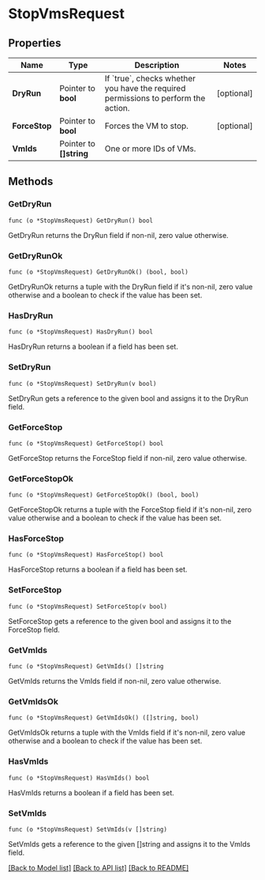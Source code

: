 # StopVmsRequest

## Properties

Name | Type | Description | Notes
------------ | ------------- | ------------- | -------------
**DryRun** | Pointer to **bool** | If &#x60;true&#x60;, checks whether you have the required permissions to perform the action. | [optional] 
**ForceStop** | Pointer to **bool** | Forces the VM to stop. | [optional] 
**VmIds** | Pointer to **[]string** | One or more IDs of VMs. | 

## Methods

### GetDryRun

`func (o *StopVmsRequest) GetDryRun() bool`

GetDryRun returns the DryRun field if non-nil, zero value otherwise.

### GetDryRunOk

`func (o *StopVmsRequest) GetDryRunOk() (bool, bool)`

GetDryRunOk returns a tuple with the DryRun field if it's non-nil, zero value otherwise
and a boolean to check if the value has been set.

### HasDryRun

`func (o *StopVmsRequest) HasDryRun() bool`

HasDryRun returns a boolean if a field has been set.

### SetDryRun

`func (o *StopVmsRequest) SetDryRun(v bool)`

SetDryRun gets a reference to the given bool and assigns it to the DryRun field.

### GetForceStop

`func (o *StopVmsRequest) GetForceStop() bool`

GetForceStop returns the ForceStop field if non-nil, zero value otherwise.

### GetForceStopOk

`func (o *StopVmsRequest) GetForceStopOk() (bool, bool)`

GetForceStopOk returns a tuple with the ForceStop field if it's non-nil, zero value otherwise
and a boolean to check if the value has been set.

### HasForceStop

`func (o *StopVmsRequest) HasForceStop() bool`

HasForceStop returns a boolean if a field has been set.

### SetForceStop

`func (o *StopVmsRequest) SetForceStop(v bool)`

SetForceStop gets a reference to the given bool and assigns it to the ForceStop field.

### GetVmIds

`func (o *StopVmsRequest) GetVmIds() []string`

GetVmIds returns the VmIds field if non-nil, zero value otherwise.

### GetVmIdsOk

`func (o *StopVmsRequest) GetVmIdsOk() ([]string, bool)`

GetVmIdsOk returns a tuple with the VmIds field if it's non-nil, zero value otherwise
and a boolean to check if the value has been set.

### HasVmIds

`func (o *StopVmsRequest) HasVmIds() bool`

HasVmIds returns a boolean if a field has been set.

### SetVmIds

`func (o *StopVmsRequest) SetVmIds(v []string)`

SetVmIds gets a reference to the given []string and assigns it to the VmIds field.


[[Back to Model list]](../README.md#documentation-for-models) [[Back to API list]](../README.md#documentation-for-api-endpoints) [[Back to README]](../README.md)


